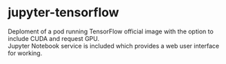 # jupyter-tensorflow

Deploment of a pod running TensorFlow official image with the option to include CUDA and request GPU.  
Jupyter Notebook service is included which provides a web user interface for working.
